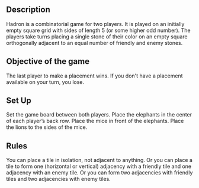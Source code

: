 ## **Description**

Hadron is a combinatorial game for two players. It is played on an initially empty square grid with sides of length 5 (or some higher odd number). The players take turns placing a single stone of their color on an empty square orthogonally adjacent to an equal number of friendly and enemy stones.


## **Objective of the game**

The last player to make a placement wins.
If you don't have a placement available on your turn, you lose.


## **Set Up**

Set the game board between both players.
Place the elephants in the center of each player’s back row.
Place the mice in front of the elephants. 
Place the lions to the sides of the mice.


## **Rules**

You can place a tile in isolation, not adjacent to anything.
Or you can place a tile to form one (horizontal or vertical) adjacency with a friendly tile and one adjacency with an enemy tile.
Or you can form two adjacencies with friendly tiles and two adjacencies with enemy tiles.
